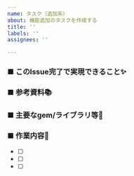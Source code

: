 ```yaml
---
name: タスク（追加系）
about: 機能追加のタスクを作成する
title: ''
labels: ''
assignees: ''

---
```


### ■ このIssue完了で実現できること✨

### ■ 参考資料📚

### ■ 主要なgem/ライブラリ等💎

### ■ 作業内容💪
  - [ ]  
  - [ ]
  - [ ]
